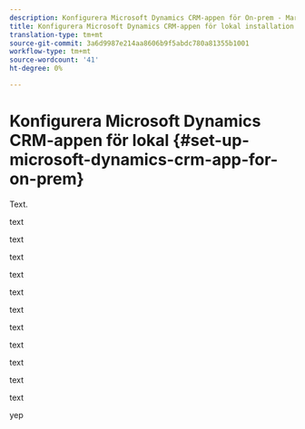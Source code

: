```yaml
---
description: Konfigurera Microsoft Dynamics CRM-appen för On-prem - Marketo Docs - Produktdokumentation
title: Konfigurera Microsoft Dynamics CRM-appen för lokal installation
translation-type: tm+mt
source-git-commit: 3a6d9987e214aa8606b9f5abdc780a81355b1001
workflow-type: tm+mt
source-wordcount: '41'
ht-degree: 0%

---
```



# Konfigurera Microsoft Dynamics CRM-appen för lokal {#set-up-microsoft-dynamics-crm-app-for-on-prem}

Text.

text

text

text

text

text

text

text

text

text

text

text

yep
